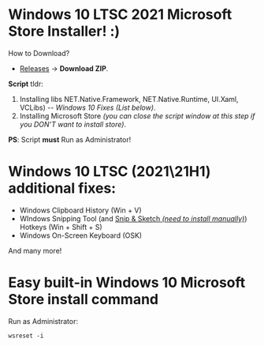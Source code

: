 # Windows 10 LTSC 2021 Microsoft Store Installer! :)

How to Download?
* [Releases](https://github.com/ishad0w-pub/microsoft-windows-10-ltsc-2021-microsoft-store/releases) -> __Download ZIP__.

__Script__ tldr:
1. Installing libs NET.Native.Framework, NET.Native.Runtime, UI.Xaml, VCLibs) -- *Windows 10 Fixes (List below)*.
3. Installing Microsoft Store *(you can close the script window at this step if you DON'T want to install store)*.

__PS__: Script __must__ Run as Administrator!

# Windows 10 LTSC (2021\21H1) __additional__ fixes:

* Windows Clipboard History (Win + V)
* WIndows Snipping Tool (and [Snip & Sketch *(need to install manually)*](https://www.microsoft.com/en-us/p/snip-sketch/9mz95kl8mr0l)) Hotkeys (Win + Shift + S)
* Windows On-Screen Keyboard (OSK)

And many more!

# Easy built-in Windows 10 Microsoft Store install command

Run as Administrator:
```
wsreset -i
```
